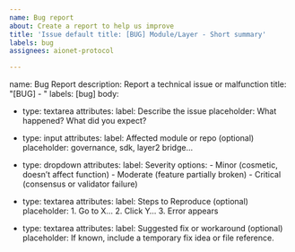 ```yaml
---
name: Bug report
about: Create a report to help us improve
title: 'Issue default title: [BUG] Module/Layer - Short summary'
labels: bug
assignees: aionet-protocol

---
```


name: Bug Report
description: Report a technical issue or malfunction
title: "[BUG] - "
labels: [bug]
body:
  - type: textarea
    attributes:
      label: Describe the issue
      placeholder: What happened? What did you expect?

  - type: input
    attributes:
      label: Affected module or repo (optional)
      placeholder: governance, sdk, layer2 bridge...

  - type: dropdown
    attributes:
      label: Severity
      options:
        - Minor (cosmetic, doesn’t affect function)
        - Moderate (feature partially broken)
        - Critical (consensus or validator failure)

  - type: textarea
    attributes:
      label: Steps to Reproduce (optional)
      placeholder: 1. Go to X… 2. Click Y… 3. Error appears

  - type: textarea
    attributes:
      label: Suggested fix or workaround (optional)
      placeholder: If known, include a temporary fix idea or file reference.

